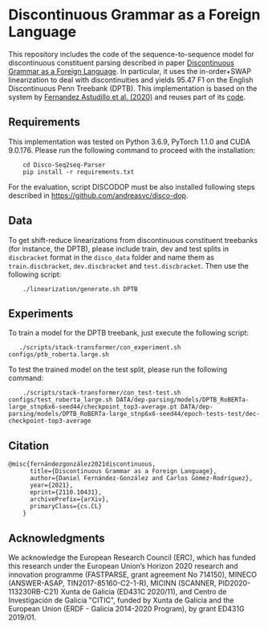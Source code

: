 # Discontinuous Grammar as a Foreign Language
This repository includes the code of the sequence-to-sequence model for discontinuous constituent parsing described in paper [Discontinuous Grammar as a Foreign Language](https://arxiv.org/abs/2110.10431). In particular, it uses the in-order+SWAP linearization to deal with discontinuities and yields 95.47 F1 on the English Discontinuous Penn Treebank (DPTB). This implementation is based on the system by [Fernandez Astudillo et al. (2020)](https://www.aclweb.org/anthology/2020.findings-emnlp.89) and reuses part of its [code](https://github.com/IBM/transition-amr-parser/tree/stack-transformer).


## Requirements
This implementation was tested on Python 3.6.9, PyTorch 1.1.0 and CUDA 9.0.176. Please run the following command to proceed with the installation:
``` 
    cd Disco-Seq2seq-Parser
    pip install -r requirements.txt
```

For the evaluation, script DISCODOP must be also installed following steps described in https://github.com/andreasvc/disco-dop.

## Data
To get shift-reduce linearizations from discontinuous constituent treebanks (for instance, the DPTB), please include train, dev and test splits in ``discbracket`` format in the ``disco_data`` folder and name them as ``train.discbracket``, ``dev.discbracket`` and ``test.discbracket``. Then use the following script:
``` 
    ./linearization/generate.sh DPTB
```

## Experiments
To train a model for the DPTB treebank, just execute the following script:
``` 
   ./scripts/stack-transformer/con_experiment.sh configs/ptb_roberta.large.sh
```

To test the trained model on the test split, please run the following command:
``` 
    ./scripts/stack-transformer/con_test-test.sh configs/test_roberta_large.sh DATA/dep-parsing/models/DPTB_RoBERTa-large_stnp6x6-seed44/checkpoint_top3-average.pt DATA/dep-parsing/models/DPTB_RoBERTa-large_stnp6x6-seed44/epoch-tests-test/dec-checkpoint-top3-average	
``` 


## Citation
```
@misc{fernándezgonzález2021discontinuous,
      title={Discontinuous Grammar as a Foreign Language},
      author={Daniel Fernández-González and Carlos Gómez-Rodríguez},
      year={2021},
      eprint={2110.10431},
      archivePrefix={arXiv},
      primaryClass={cs.CL}
    }
```

## Acknowledgments

We acknowledge the European Research Council (ERC), which has funded this research under the European Union’s Horizon 2020 research and innovation programme (FASTPARSE, grant agreement No 714150), MINECO (ANSWER-ASAP, TIN2017-85160-C2-1-R), MICINN (SCANNER, PID2020-113230RB-C21) Xunta de Galicia (ED431C 2020/11), and Centro de Investigación de Galicia "CITIC", funded by Xunta de Galicia and the European Union (ERDF - Galicia 2014-2020 Program), by grant ED431G 2019/01.
                                                                                                                                   